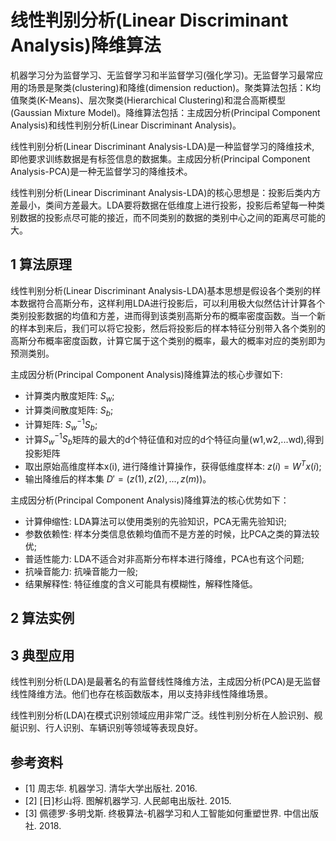 # 线性判别分析(Linear Discriminant Analysis)降维算法

机器学习分为监督学习、无监督学习和半监督学习(强化学习)。无监督学习最常应用的场景是聚类(clustering)和降维(dimension reduction)。聚类算法包括：K均值聚类(K-Means)、层次聚类(Hierarchical Clustering)和混合高斯模型(Gaussian Mixture Model)。降维算法包括：主成因分析(Principal Component Analysis)和线性判别分析(Linear Discriminant Analysis)。

线性判别分析(Linear Discriminant Analysis-LDA)是一种监督学习的降维技术, 即他要求训练数据是有标签信息的数据集。主成因分析(Principal Component Analysis-PCA)是一种无监督学习的降维技术。

线性判别分析(Linear Discriminant Analysis-LDA)的核心思想是：投影后类内方差最小，类间方差最大。LDA要将数据在低维度上进行投影，投影后希望每一种类别数据的投影点尽可能的接近，而不同类别的数据的类别中心之间的距离尽可能的大。

## 1 算法原理

线性判别分析(Linear Discriminant Analysis-LDA)基本思想是假设各个类别的样本数据符合高斯分布，这样利用LDA进行投影后，可以利用极大似然估计计算各个类别投影数据的均值和方差，进而得到该类别高斯分布的概率密度函数。当一个新的样本到来后，我们可以将它投影，然后将投影后的样本特征分别带入各个类别的高斯分布概率密度函数，计算它属于这个类别的概率，最大的概率对应的类别即为预测类别。

主成因分析(Principal Component Analysis)降维算法的核心步骤如下:

- 计算类内散度矩阵: $S_w$;
- 计算类间散度矩阵: $S_b$;
- 计算矩阵: $S_w^{-1}S_b$;
- 计算$S_w^{-1}S_b$矩阵的最大的d个特征值和对应的d个特征向量(w1,w2,...wd),得到投影矩阵
- 取出原始高维度样本x(i), 进行降维计算操作，获得低维度样本: $z(i)=W^Tx(i)$;
- 输出降维后的样本集 $D′=(z(1),z(2),...,z(m))$。

主成因分析(Principal Component Analysis)降维算法的核心优势如下：

- 计算伸缩性: LDA算法可以使用类别的先验知识，PCA无需先验知识;
- 参数依赖性: 样本分类信息依赖均值而不是方差的时候，比PCA之类的算法较优;
- 普适性能力: LDA不适合对非高斯分布样本进行降维，PCA也有这个问题;
- 抗噪音能力: 抗噪音能力一般;
- 结果解释性: 特征维度的含义可能具有模糊性，解释性降低。

## 2 算法实例

## 3 典型应用

线性判别分析(LDA)是最著名的有监督线性降维方法，主成因分析(PCA)是无监督线性降维方法。他们也存在核函数版本，用以支持非线性降维场景。

线性判别分析(LDA)在模式识别领域应用非常广泛。线性判别分析在人脸识别、舰艇识别、行人识别、车辆识别等领域等表现良好。

## 参考资料

- [1] 周志华. 机器学习. 清华大学出版社. 2016.
- [2] [日]杉山将. 图解机器学习. 人民邮电出版社. 2015.
- [3] 佩德罗·多明戈斯. 终极算法-机器学习和人工智能如何重塑世界. 中信出版社. 2018.
